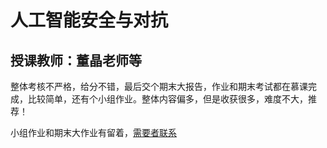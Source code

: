 # 人工智能安全与对抗
## 授课教师：董晶老师等
整体考核不严格，给分不错，最后交个期末大报告，作业和期末考试都在慕课完成，比较简单，还有个小组作业。整体内容偏多，但是收获很多，难度不大，推荐！

小组作业和期末大作业有留着，[需要者联系](https://github.com/XMF-7/UCAS-Courses-2025/blob/main/README.md)
